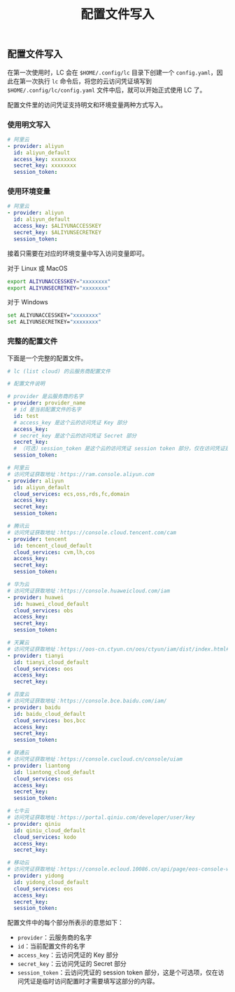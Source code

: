 ﻿---
title: 配置文件写入
---

## 配置文件写入

在第一次使用时，LC 会在 `$HOME/.config/lc` 目录下创建一个 `config.yaml`，因此在第一次执行 `lc` 命令后，将您的云访问凭证填写到 `$HOME/.config/lc/config.yaml` 文件中后，就可以开始正式使用 LC 了。

配置文件里的访问凭证支持明文和环境变量两种方式写入。

### 使用明文写入

```yaml
# 阿里云
- provider: aliyun
  id: aliyun_default
  access_key: xxxxxxxx
  secret_key: xxxxxxxx
  session_token:
```

### 使用环境变量

```yaml
# 阿里云
- provider: aliyun
  id: aliyun_default
  access_key: $ALIYUNACCESSKEY
  secret_key: $ALIYUNSECRETKEY
  session_token:
```

接着只需要在对应的环境变量中写入访问变量即可。

对于 Linux 或 MacOS

```sh
export ALIYUNACCESSKEY="xxxxxxxx"
export ALIYUNSECRETKEY="xxxxxxxx"
```

对于 Windows

```sh
set ALIYUNACCESSKEY="xxxxxxxx"
set ALIYUNSECRETKEY="xxxxxxxx"
```

### 完整的配置文件

下面是一个完整的配置文件。

```yaml
# lc (list cloud) 的云服务商配置文件

# 配置文件说明

# provider 是云服务商的名字
- provider: provider_name
  # id 是当前配置文件的名字
  id: test
  # access_key 是这个云的访问凭证 Key 部分
  access_key:
  # secret_key 是这个云的访问凭证 Secret 部分
  secret_key:
  # （可选）session_token 是这个云的访问凭证 session token 部分，仅在访问凭证是临时访问配置时才需要填写这部分的内容
  session_token:

# 阿里云
# 访问凭证获取地址：https://ram.console.aliyun.com
- provider: aliyun
  id: aliyun_default
  cloud_services: ecs,oss,rds,fc,domain
  access_key:
  secret_key:
  session_token:

# 腾讯云
# 访问凭证获取地址：https://console.cloud.tencent.com/cam
- provider: tencent
  id: tencent_cloud_default
  cloud_services: cvm,lh,cos
  access_key:
  secret_key:
  session_token:

# 华为云
# 访问凭证获取地址：https://console.huaweicloud.com/iam
- provider: huawei
  id: huawei_cloud_default
  cloud_services: obs
  access_key:
  secret_key:
  session_token:

# 天翼云
# 访问凭证获取地址：https://oos-cn.ctyun.cn/oos/ctyun/iam/dist/index.html#/certificate
- provider: tianyi
  id: tianyi_cloud_default
  cloud_services: oos
  access_key:
  secret_key:

# 百度云
# 访问凭证获取地址：https://console.bce.baidu.com/iam/
- provider: baidu
  id: baidu_cloud_default
  cloud_services: bos,bcc
  access_key:
  secret_key:
  session_token:

# 联通云
# 访问凭证获取地址：https://console.cucloud.cn/console/uiam
- provider: liantong
  id: liantong_cloud_default
  cloud_services: oss
  access_key:
  secret_key:
  session_token:

# 七牛云
# 访问凭证获取地址：https://portal.qiniu.com/developer/user/key
- provider: qiniu
  id: qiniu_cloud_default
  cloud_services: kodo
  access_key:
  secret_key:

# 移动云
# 访问凭证获取地址：https://console.ecloud.10086.cn/api/page/eos-console-web/CIDC-RP-00/eos/key
- provider: yidong
  id: yidong_cloud_default
  cloud_services: eos
  access_key:
  secret_key:
  session_token:
```

配置文件中的每个部分所表示的意思如下：

* `provider`：云服务商的名字
* `id`：当前配置文件的名字
* `access_key`：云访问凭证的 Key 部分
* `secret_key`：云访问凭证的 Secret 部分
* `session_token`：云访问凭证的 session token 部分，这是个可选项，仅在访问凭证是临时访问配置时才需要填写这部分的内容。


<Vssue />

<script>
export default {
    mounted () {
      this.$page.lastUpdated = "2024 年 10 月 6 日"
    }
  }
</script>